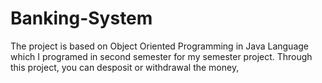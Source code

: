 # Banking-System
The project is based on Object Oriented Programming in Java Language which I programed in second semester for my semester project. Through this project, you can desposit or withdrawal the money,
